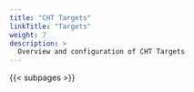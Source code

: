 ```yaml
---
title: "CHT Targets"
linkTitle: "Targets"
weight: 7
description: >
  Overview and configuration of CHT Targets
---
```


{{< subpages >}}